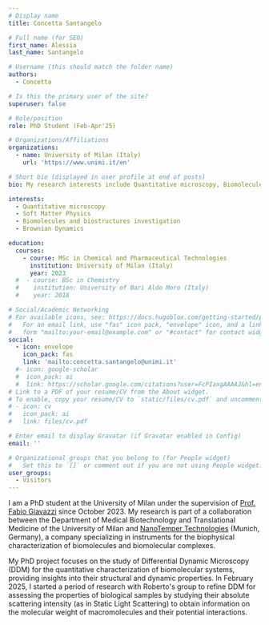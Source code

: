 ```yaml
---
# Display name
title: Concetta Santangelo

# Full name (for SEO)
first_name: Alessia
last_name: Santangelo

# Username (this should match the folder name)
authors:
  - Concetta

# Is this the primary user of the site?
superuser: false

# Role/position
role: PhD Student (Feb-Apr'25)

# Organizations/Affiliations
organizations:
  - name: University of Milan (Italy)
    url: 'https://www.unimi.it/en'

# Short bio (displayed in user profile at end of posts)
bio: My research interests include Quantitative microscopy, Biomolecules and biostructures investigation \& Brownian Dynamics.

interests:
  - Quantitative microscopy
  - Soft Matter Physics
  - Biomolecules and biostructures investigation
  - Brownian Dynamics

education:
  courses:
    - course: MSc in Chemical and Pharmaceutical Technologies
      institution: University of Milan (Italy)
      year: 2023
  #  - course: BSc in Chemistry
  #    institution: University of Bari Aldo Moro (Italy)
  #    year: 2018

# Social/Academic Networking
# For available icons, see: https://docs.hugoblox.com/getting-started/page-builder/#icons
#   For an email link, use "fas" icon pack, "envelope" icon, and a link in the
#   form "mailto:your-email@example.com" or "#contact" for contact widget.
social:
  - icon: envelope
    icon_pack: fas
    link: 'mailto:concetta.santangelo@unimi.it'
  #- icon: google-scholar
  #  icon_pack: ai
  #  link: https://scholar.google.com/citations?user=FcPIaxgAAAAJ&hl=en&oi=ao
# Link to a PDF of your resume/CV from the About widget.
# To enable, copy your resume/CV to `static/files/cv.pdf` and uncomment the lines below.
# - icon: cv
#   icon_pack: ai
#   link: files/cv.pdf

# Enter email to display Gravatar (if Gravatar enabled in Config)
email: ''

# Organizational groups that you belong to (for People widget)
#   Set this to `[]` or comment out if you are not using People widget.
user_groups:
  - Visitors
---
```

I am a PhD student at the University of Milan under the supervision of [Prof. Fabio Giavazzi](https://www.unimi.it/en/ugov/person/fabio-giavazzi) since October 2023. My research is part of a collaboration between the Department of Medical Biotechnology and Translational Medicine of the University of Milan and [NanoTemper Technologies](https://nanotempertech.com/) (Munich, Germany), a company specializing in instruments for the biophysical characterization of biomolecules and biomolecular complexes.

My PhD project focuses on the study of Differential Dynamic Microscopy (DDM) for the quantitative characterization of biomolecular systems, providing insights into their structural and dynamic properties. In February 2025, I started a period of research with Roberto's group to refine DDM for assessing the properties of biological samples by studying their absolute scattering intensity (as in Static Light Scattering) to obtain information on the molecular weight of macromolecules and their potential interactions.
